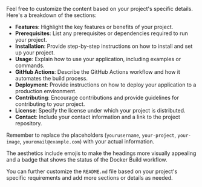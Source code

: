 Feel free to customize the content based on your project's specific details. Here's a breakdown of the sections:

- **Features**: Highlight the key features or benefits of your project.
- **Prerequisites**: List any prerequisites or dependencies required to run your project.
- **Installation**: Provide step-by-step instructions on how to install and set up your project.
- **Usage**: Explain how to use your application, including examples or commands.
- **GitHub Actions**: Describe the GitHub Actions workflow and how it automates the build process.
- **Deployment**: Provide instructions on how to deploy your application to a production environment.
- **Contributing**: Encourage contributions and provide guidelines for contributing to your project.
- **License**: Specify the license under which your project is distributed.
- **Contact**: Include your contact information and a link to the project repository.

Remember to replace the placeholders (`yourusername`, `your-project`, `your-image`, `youremail@example.com`) with your actual information.

The aesthetics include emojis to make the headings more visually appealing and a badge that shows the status of the Docker Build workflow.

You can further customize the `README.md` file based on your project's specific requirements and add more sections or details as needed.